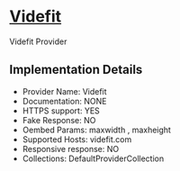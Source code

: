 # [Videfit](https://videfit.com)

Videfit Provider

## Implementation Details

- Provider
Name: Videfit
- Documentation: NONE
- HTTPS support: YES
- Fake Response: NO
- Oembed Params: maxwidth , maxheight
- Supported Hosts: videfit.com
- Responsive response: NO
- Collections: DefaultProviderCollection


